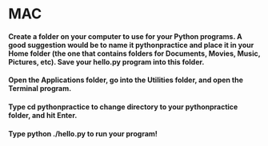 # MAC
  
  #### Create a folder on your computer to use for your Python programs. A good suggestion would be to name it pythonpractice and place it in your Home folder (the one that contains folders for Documents, Movies, Music, Pictures, etc). Save your hello.py program into this folder.
  #### Open the Applications folder, go into the Utilities folder, and open the Terminal program.
  #### Type cd pythonpractice to change directory to your pythonpractice folder, and hit Enter.
  #### Type python ./hello.py to run your program!
